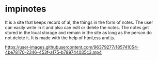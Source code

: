 # impinotes
It is a site that keeps record of al, the things in the form of notes. The user can easily write in it and also can edit or delete the notes. The notes get stored in  the local storage and remain in the site as long as the person do not delete it. It is made with the help of html,css and js.

https://user-images.githubusercontent.com/96379277/185741054-4be78170-2346-453f-a175-b789744035c3.mp4


